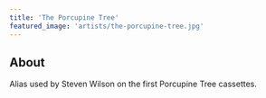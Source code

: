 ```yaml
---
title: 'The Porcupine Tree'
featured_image: 'artists/the-porcupine-tree.jpg'
---
```


## About

Alias used by Steven Wilson on the first Porcupine Tree cassettes.
